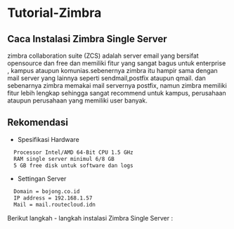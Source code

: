 # Tutorial-Zimbra

## Caca Instalasi Zimbra Single Server

zimbra collaboration suite (ZCS) adalah server email yang bersifat opensource dan free dan memiliki fitur yang sangat bagus untuk enterprise , kampus ataupun komunias.sebenernya zimbra itu hampir sama dengan mail server yang lainnya seperti sendmail,postfix ataupun qmail. dan sebenarnya zimbra memakai mail servernya postfix, namun zimbra memiliki fitur lebih lengkap sehingga sangat recommend untuk kampus, perusahaan ataupun perusahaan yang memiliki user banyak.
    
## Rekomendasi

* Spesifikasi Hardware
```bash
  Processor Intel/AMD 64-Bit CPU 1.5 GHz
  RAM single server minimul 6/8 GB
  5 GB free disk untuk software dan logs
```
* Settingan Server
```bash
  Domain = bojong.co.id
  IP address = 192.168.1.57
  Mail = mail.routecloud.idn
```

Berikut langkah - langkah instalasi Zimbra Single Server :



